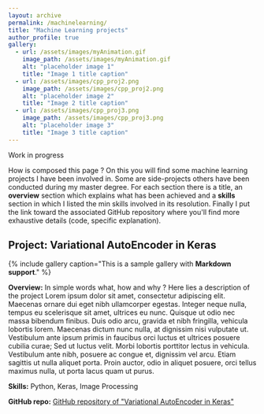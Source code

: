 ```yaml
---
layout: archive
permalink: /machinelearning/
title: "Machine Learning projects"
author_profile: true
gallery:
  - url: /assets/images/myAnimation.gif
    image_path: /assets/images/myAnimation.gif
    alt: "placeholder image 1"
    title: "Image 1 title caption"
  - url: /assets/images/cpp_proj2.png
    image_path: /assets/images/cpp_proj2.png
    alt: "placeholder image 2"
    title: "Image 2 title caption"
  - url: /assets/images/cpp_proj3.png
    image_path: /assets/images/cpp_proj3.png
    alt: "placeholder image 3"
    title: "Image 3 title caption"
---
```


Work in progress

How is composed this page ? On this you will find some machine learning projects I have
been involved in. Some are side-projects others have been conducted during my master
degree. For each section there is a title, an **overview** section which explains what
has been achieved and a **skills** section in which I listed the min skills
involved in its resolution. Finally I put the link toward the associated GitHub repository
where you'll find more exhaustive details (code, specific explanation).

## Project: Variational AutoEncoder in Keras

{% include gallery caption="This is a sample gallery with **Markdown support**." %}

**Overview:** In simple words what, how and why ? Here lies a description of the project
Lorem ipsum dolor sit amet, consectetur adipiscing elit. Maecenas ornare dui eget nibh ullamcorper egestas. Integer neque nulla, tempus eu scelerisque sit amet, ultrices eu nunc. Quisque ut odio nec massa bibendum finibus. Duis odio arcu, gravida et nibh fringilla, vehicula lobortis lorem. Maecenas dictum nunc nulla, at dignissim nisi vulputate ut. Vestibulum ante ipsum primis in faucibus orci luctus et ultrices posuere cubilia curae; Sed ut luctus velit. Morbi lobortis porttitor lectus in vehicula. Vestibulum ante nibh, posuere ac congue et, dignissim vel arcu. Etiam sagittis ut nulla aliquet porta. Proin auctor, odio in aliquet posuere, orci tellus maximus nulla, ut porta lacus quam ut purus.


**Skills:** Python, Keras, Image Processing

**GitHub repo:** [GitHub repository of "Variational AutoEncoder in Keras"](https://vritzenthaler.github.io/portfolio.github.io/project1/)
